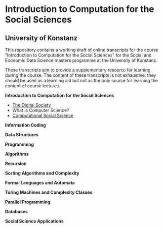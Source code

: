 # Introduction to Computation for the Social Sciences
## University of Konstanz

This repository contains a working draft of online transcripts for the course "Introduction to Computation for the Social Sciences" for the Social and Economic Data Science masters programme at the University of Konstanz.

These transcripts aim to provide a supplementary resource for learning during the course. The content of these transcripts is not exhaustive: they should be used as a learning aid but not as the only source for learning the content of course lectures.


**Introduction to Computation for the Social Sciences**  

- [The Digital Society](https://dgarcia-eu.github.io/IntroCSS-UniKonstanz/01_Introduction/011_TheDigitalSociety/TheDigitalSociety.html)
- What is Computer Science?
- [Computational Social Science](https://dgarcia-eu.github.io/IntroCSS-UniKonstanz/01_Introduction/013_ComputationalSocialScience/ComputationalSocialScience.html)  

**Information Coding**


**Data Structures**



**Programming**




**Algorithms**




**Recursion**




**Sorting Algorithms and Complexity**




**Formal Languages and Automata**




**Turing Machines and Complexity Classes**



**Parallel Programming**



**Databases**



**Social Science Applications**
